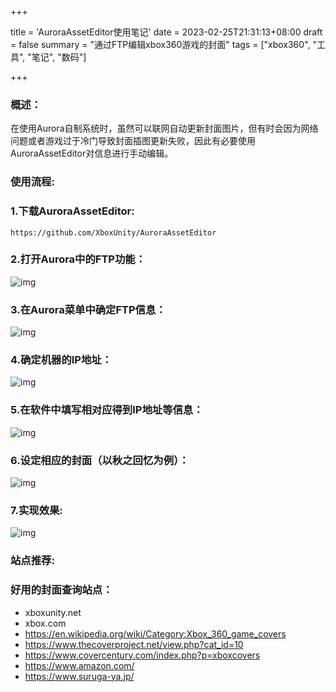 +++

title = 'AuroraAssetEditor使用笔记'
date = 2023-02-25T21:31:13+08:00
draft = false
summary = "通过FTP编辑xbox360游戏的封面"
tags = ["xbox360", "工具", "笔记", "数码"]

+++

### 概述：

在使用Aurora自制系统时，虽然可以联网自动更新封面图片，但有时会因为网络问题或者游戏过于冷门导致封面插图更新失败，因此有必要使用AuroraAssetEditor对信息进行手动编辑。

### 使用流程:

### 1.下载AuroraAssetEditor:

```
https://github.com/XboxUnity/AuroraAssetEditor
```

### 2.打开Aurora中的FTP功能：

![img](https://raw.githubusercontent.com/looechao/blogimg/main/picserver/p2p6.jpg)




### 3.在Aurora菜单中确定FTP信息：

![img](https://raw.githubusercontent.com/looechao/blogimg/main/picserver/p2p2.jpg)






### 4.确定机器的IP地址：

![img](https://raw.githubusercontent.com/looechao/blogimg/main/picserver/p2p4.jpg)




### 5.在软件中填写相对应得到IP地址等信息：

![img](https://raw.githubusercontent.com/looechao/blogimg/main/picserver/P2P11.png)



### 6.设定相应的封面（以秋之回忆为例）：

![img](https://raw.githubusercontent.com/looechao/blogimg/main/picserver/p2p8.png)



### 7.实现效果:

![img](https://raw.githubusercontent.com/looechao/blogimg/main/picserver/p2p3.jpg)

### 站点推荐:

### 好用的封面查询站点：

- xboxunity.net
- xbox.com
- https://en.wikipedia.org/wiki/Category:Xbox_360_game_covers
- https://www.thecoverproject.net/view.php?cat_id=10
- https://www.covercentury.com/index.php?p=xboxcovers
- https://www.amazon.com/
- https://www.suruga-ya.jp/